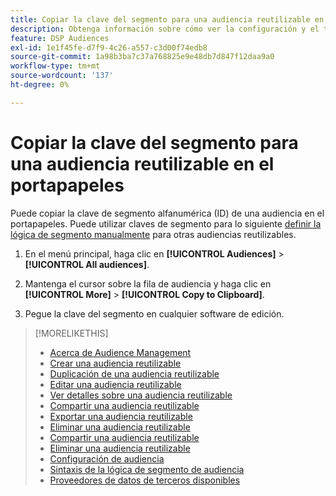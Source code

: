 ```yaml
---
title: Copiar la clave del segmento para una audiencia reutilizable en el portapapeles
description: Obtenga información sobre cómo ver la configuración y el tamaño de la audiencia para una audiencia reutilizable.
feature: DSP Audiences
exl-id: 1e1f45fe-d7f9-4c26-a557-c3d00f74edb8
source-git-commit: 1a98b3ba7c37a768825e9e48db7d847f12daa9a0
workflow-type: tm+mt
source-wordcount: '137'
ht-degree: 0%

---
```


# Copiar la clave del segmento para una audiencia reutilizable en el portapapeles

Puede copiar la clave de segmento alfanumérica (ID) de una audiencia en el portapapeles. Puede utilizar claves de segmento para lo siguiente [definir la lógica de segmento manualmente](audience-segment-logic-syntax.md) para otras audiencias reutilizables.

1. En el menú principal, haga clic en **[!UICONTROL Audiences]** > **[!UICONTROL All audiences]**.

1. Mantenga el cursor sobre la fila de audiencia y haga clic en **[!UICONTROL More]** > **[!UICONTROL Copy to Clipboard]**.

1. Pegue la clave del segmento en cualquier software de edición.

>[!MORELIKETHIS]
>
>* [Acerca de Audience Management](audience-about.md)
>* [Crear una audiencia reutilizable](reusable-audience-create.md)
>* [Duplicación de una audiencia reutilizable](reusable-audience-duplicate.md)
>* [Editar una audiencia reutilizable](reusable-audience-edit.md)
>* [Ver detalles sobre una audiencia reutilizable](reusable-audience-view-details.md)
>* [Compartir una audiencia reutilizable](reusable-audience-share.md)
>* [Exportar una audiencia reutilizable](reusable-audience-export.md)
>* [Eliminar una audiencia reutilizable](reusable-audience-delete.md)
>* [Compartir una audiencia reutilizable](reusable-audience-share.md)
>* [Eliminar una audiencia reutilizable](reusable-audience-delete.md)
>* [Configuración de audiencia](audience-settings.md)
>* [Sintaxis de la lógica de segmento de audiencia](audience-segment-logic-syntax.md)
>* [Proveedores de datos de terceros disponibles](third-party-data-providers.md)

